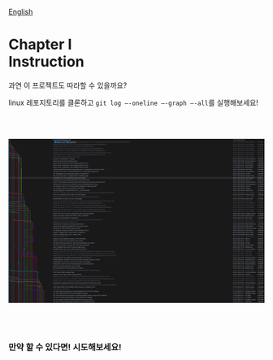 [English](https://github.com/euiminnn/Learn-Git-Branch/blob/main/piscine05/README.md)
# Chapter Ⅰ<br>Instruction

과연 이 프로젝트도 따라할 수 있을까요?

linux 레포지토리를 클론하고 `git log —-oneline —-graph —-all`를 실행해보세요!

<br>
<br>

![](https://github.com/euiminnn/Learn-Git-Branch/blob/main/assets/linux.png?raw=true)

<br>
<br>


### 만약 할 수 있다면! 시도해보세요!
